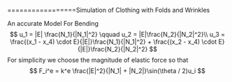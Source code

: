 =================Simulation of Clothing with Folds and Wrinkles  

An accurate Model For Bending
$$
u_1 = |E| \frac{N_1}{|N_1|^2} \qquad u_2 = |E|\frac{N_2}{|N_2|^2}\\
u_3 = \frac{(x_1 - x_4) \cdot E}{|E|}\frac{N_1}{|N_1|^2} + \frac{(x_2 - x_4) \cdot E}{|E|}\frac{N_2}{|N_2|^2}
$$
For simplicity we choose the magnitude of elastic force so that
$$
F_i^e = k^e \frac{|E|^2}{|N_1| + |N_2|}\sin(\theta / 2)u_i
$$
